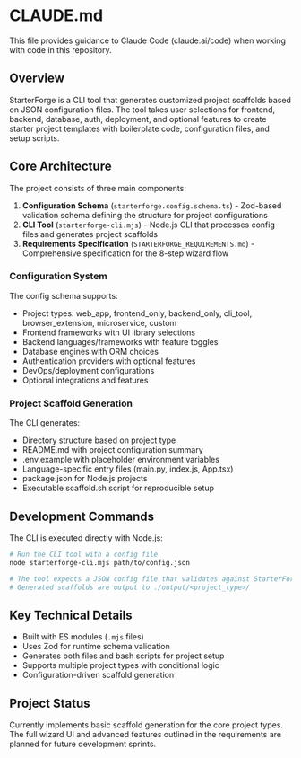 # CLAUDE.md

This file provides guidance to Claude Code (claude.ai/code) when working with code in this repository.

## Overview

StarterForge is a CLI tool that generates customized project scaffolds based on JSON configuration files. The tool takes user selections for frontend, backend, database, auth, deployment, and optional features to create starter project templates with boilerplate code, configuration files, and setup scripts.

## Core Architecture

The project consists of three main components:

1. **Configuration Schema** (`starterforge.config.schema.ts`) - Zod-based validation schema defining the structure for project configurations
2. **CLI Tool** (`starterforge-cli.mjs`) - Node.js CLI that processes config files and generates project scaffolds
3. **Requirements Specification** (`STARTERFORGE_REQUIREMENTS.md`) - Comprehensive specification for the 8-step wizard flow

### Configuration System

The config schema supports:
- Project types: web_app, frontend_only, backend_only, cli_tool, browser_extension, microservice, custom
- Frontend frameworks with UI library selections
- Backend languages/frameworks with feature toggles
- Database engines with ORM choices
- Authentication providers with optional features
- DevOps/deployment configurations
- Optional integrations and features

### Project Scaffold Generation

The CLI generates:
- Directory structure based on project type
- README.md with project configuration summary
- .env.example with placeholder environment variables
- Language-specific entry files (main.py, index.js, App.tsx)
- package.json for Node.js projects
- Executable scaffold.sh script for reproducible setup

## Development Commands

The CLI is executed directly with Node.js:

```bash
# Run the CLI tool with a config file
node starterforge-cli.mjs path/to/config.json

# The tool expects a JSON config file that validates against StarterForgeConfigSchema
# Generated scaffolds are output to ./output/<project_type>/
```

## Key Technical Details

- Built with ES modules (`.mjs` files)
- Uses Zod for runtime schema validation
- Generates both files and bash scripts for project setup
- Supports multiple project types with conditional logic
- Configuration-driven scaffold generation

## Project Status

Currently implements basic scaffold generation for the core project types. The full wizard UI and advanced features outlined in the requirements are planned for future development sprints.